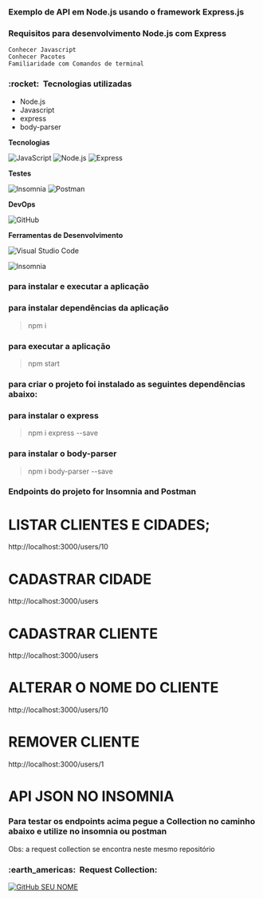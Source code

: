 ### Exemplo de API em Node.js usando o framework Express.js

### Requisitos para desenvolvimento Node.js com Express
```
Conhecer Javascript
Conhecer Pacotes
Familiaridade com Comandos de terminal
```

<h3> :rocket: &nbsp;Tecnologias utilizadas </h3>

- Node.js
- Javascript
- express
- body-parser

**Tecnologias**

  ![JavaScript](https://img.shields.io/badge/-JavaScript-333333?style=flat&logo=javascript)
  ![Node.js](https://img.shields.io/badge/-Node.js-333333?style=flat&logo=node.js) 
  ![Express](https://img.shields.io/badge/-Express-333333?style=flat&logo=express) 

**Testes**

  ![Insomnia](https://img.shields.io/badge/-Insomnia-333333?style=flat&logo=insomnia)
  ![Postman](https://img.shields.io/badge/-Postman-333333?style=flat&logo=postman)

**DevOps**

  ![GitHub](https://img.shields.io/badge/-GitHub-333333?style=flat&logo=github)
  
  **Ferramentas de Desenvolvimento**

  ![Visual Studio Code](https://img.shields.io/badge/-Visual%20Studio%20Code-333333?style=flat&logo=visual-studio-code&logoColor=007ACC)
  
  ![Insomnia](https://img.shields.io/badge/-Insomnia-333333?style=flat&logo=insomnia)
  
  <h3> para instalar e executar a aplicação </h3>

### para instalar dependências da aplicação
> npm i 
### para executar a aplicação
> npm start
> 
### para criar o projeto foi instalado as seguintes dependências abaixo:
### para instalar o express
> npm i express --save
### para instalar o body-parser
> npm i body-parser --save


<h3> Endpoints do projeto for Insomnia and Postman </h3>

# LISTAR CLIENTES E CIDADES;
 http://localhost:3000/users/10
# CADASTRAR CIDADE
http://localhost:3000/users
# CADASTRAR CLIENTE
http://localhost:3000/users
# ALTERAR O NOME DO CLIENTE
http://localhost:3000/users/10
# REMOVER CLIENTE
http://localhost:3000/users/1

 
# API JSON NO INSOMNIA

<h3> Para testar os endpoints acima pegue a Collection no caminho abaixo e utilize no insomnia ou postman </h3>
Obs: a request collection se encontra neste mesmo repositório

<br/>

<h3> :earth_americas: &nbsp;Request Collection: </h3> 

[![GitHub SEU NOME](https://img.shields.io/badge/-pegue%20a%20collection%20aqui-333333?style=flat&logo=git)](https://github.com/artstar10/interview/blob/master/express/interview-ul)

